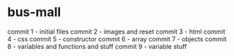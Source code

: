 # bus-mall

commit 1 - initial files
commit 2 - images and reset
commit 3 - html
commit 4 - css
commit 5 - constructor
commit 6 - array
commit 7 - objects
commit 8 - variables and functions and stuff
commit 9 - variable stuff
